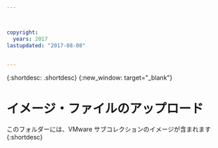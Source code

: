 ```yaml
---



copyright:
  years: 2017
lastupdated: "2017-08-08"


---
```


{:shortdesc: .shortdesc}
{:new_window: target="_blank"}

# イメージ・ファイルのアップロード
このフォルダーには、VMware サブコレクションのイメージが含まれます
{:shortdesc}
